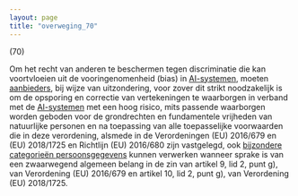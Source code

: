 ```yaml
---
layout: page
title: "overweging_70"
---
```


(70)

Om het recht van anderen te beschermen tegen discriminatie die kan voortvloeien uit de vooringenomenheid (bias) in [AI-systemen](a3.md#^ai-systeem), moeten [aanbieders](a3.md#^aanbieder), bij wijze van uitzondering, voor zover dit strikt noodzakelijk is om de opsporing en correctie van vertekeningen te waarborgen in verband met de [AI-systemen](a3.md#^ai-systeem) met een hoog risico, mits passende waarborgen worden geboden voor de grondrechten en fundamentele vrijheden van natuurlijke personen en na toepassing van alle toepasselijke voorwaarden die in deze verordening, alsmede in de Verordeningen (EU) 2016/679 en (EU) 2018/1725 en Richtlijn (EU) 2016/680 zijn vastgelegd, ook [bijzondere categorieën persoonsgegevens](a3.md#^bijzcat) kunnen verwerken wanneer sprake is van een zwaarwegend algemeen belang in de zin van artikel 9, lid 2, punt g), van Verordening (EU) 2016/679 en artikel 10, lid 2, punt g), van Verordening (EU) 2018/1725.